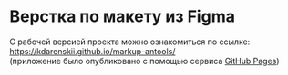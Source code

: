 # Верстка по макету из Figma

С рабочей версией проекта можно ознакомиться по ссылке: https://kdarenskii.github.io/markup-antools/  
(приложение было опубликовано с помощью сервиса [GitHub Pages](https://pages.github.com/))
